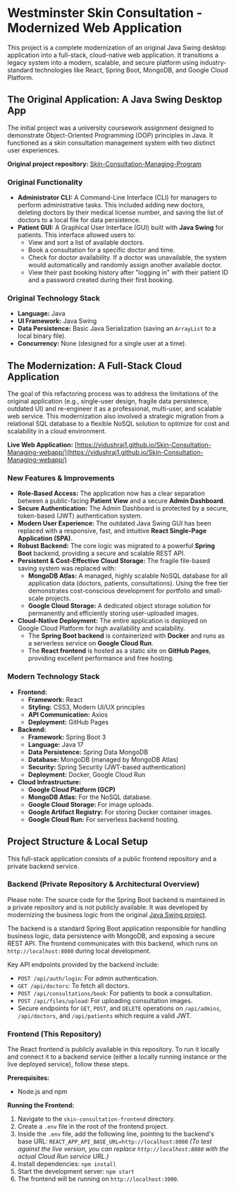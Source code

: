 # Westminster Skin Consultation - Modernized Web Application

This project is a complete modernization of an original Java Swing desktop application into a full-stack, cloud-native web application. It transitions a legacy system into a modern, scalable, and secure platform using industry-standard technologies like React, Spring Boot, MongoDB, and Google Cloud Platform.

## The Original Application: A Java Swing Desktop App

The initial project was a university coursework assignment designed to demonstrate Object-Oriented Programming (OOP) principles in Java. It functioned as a skin consultation management system with two distinct user experiences.

**Original project repository:** [Skin-Consultation-Managing-Program](https://github.com/vidushraj1/Skin-Consultation-Managing-Program)

### Original Functionality

*   **Administrator CLI:** A Command-Line Interface (CLI) for managers to perform administrative tasks. This included adding new doctors, deleting doctors by their medical license number, and saving the list of doctors to a local file for data persistence.
*   **Patient GUI:** A Graphical User Interface (GUI) built with **Java Swing** for patients. This interface allowed users to:
    *   View and sort a list of available doctors.
    *   Book a consultation for a specific doctor and time.
    *   Check for doctor availability. If a doctor was unavailable, the system would automatically and randomly assign another available doctor.
    *   View their past booking history after "logging in" with their patient ID and a password created during their first booking.

### Original Technology Stack

*   **Language:** Java
*   **UI Framework:** Java Swing
*   **Data Persistence:** Basic Java Serialization (saving an `ArrayList` to a local binary file).
*   **Concurrency:** None (designed for a single user at a time).

## The Modernization: A Full-Stack Cloud Application

The goal of this refactoring process was to address the limitations of the original application (e.g., single-user design, fragile data persistence, outdated UI) and re-engineer it as a professional, multi-user, and scalable web service. This modernization also involved a strategic migration from a relational SQL database to a flexible NoSQL solution to optimize for cost and scalability in a cloud environment.

**Live Web Application:** [https://vidushraj1.github.io/Skin-Consultation-Managing-webapp/](https://vidushraj1.github.io/Skin-Consultation-Managing-webapp/)

### New Features & Improvements

*   **Role-Based Access:** The application now has a clear separation between a public-facing **Patient View** and a secure **Admin Dashboard**.
*   **Secure Authentication:** The Admin Dashboard is protected by a secure, token-based (JWT) authentication system.
*   **Modern User Experience:** The outdated Java Swing GUI has been replaced with a responsive, fast, and intuitive **React Single-Page Application (SPA)**.
*   **Robust Backend:** The core logic was migrated to a powerful **Spring Boot** backend, providing a secure and scalable REST API.
*   **Persistent & Cost-Effective Cloud Storage:** The fragile file-based saving system was replaced with:
    *   **MongoDB Atlas:** A managed, highly scalable NoSQL database for all application data (doctors, patients, consultations). Using the free tier demonstrates cost-conscious development for portfolio and small-scale projects.
    *   **Google Cloud Storage:** A dedicated object storage solution for permanently and efficiently storing user-uploaded images.
*   **Cloud-Native Deployment:** The entire application is deployed on Google Cloud Platform for high availability and scalability.
    *   The **Spring Boot backend** is containerized with **Docker** and runs as a serverless service on **Google Cloud Run**.
    *   The **React frontend** is hosted as a static site on **GitHub Pages**, providing excellent performance and free hosting.

### Modern Technology Stack

*   **Frontend:**
    *   **Framework:** React
    *   **Styling:** CSS3, Modern UI/UX principles
    *   **API Communication:** Axios
    *   **Deployment:** GitHub Pages
*   **Backend:**
    *   **Framework:** Spring Boot 3
    *   **Language:** Java 17
    *   **Data Persistence:** Spring Data MongoDB
    *   **Database:** MongoDB (managed by MongoDB Atlas)
    *   **Security:** Spring Security (JWT-based authentication)
    *   **Deployment:** Docker, Google Cloud Run
*   **Cloud Infrastructure:**
    *   **Google Cloud Platform (GCP)**
    *   **MongoDB Atlas:** For the NoSQL database.
    *   **Google Cloud Storage:** For image uploads.
    *   **Google Artifact Registry:** For storing Docker container images.
    *   **Google Cloud Run:** For serverless backend hosting.

## Project Structure & Local Setup

This full-stack application consists of a public frontend repository and a private backend service.

### Backend (Private Repository & Architectural Overview)

Please note: The source code for the Spring Boot backend is maintained in a private repository and is not publicly available. It was developed by modernizing the business logic from the original [Java Swing project](https://github.com/vidushraj1/Skin-Consultation-Managing-Program).

The backend is a standard Spring Boot application responsible for handling business logic, data persistence with MongoDB, and exposing a secure REST API. The frontend communicates with this backend, which runs on `http://localhost:8080` during local development.

Key API endpoints provided by the backend include:
*   `POST /api/auth/login`: For admin authentication.
*   `GET /api/doctors`: To fetch all doctors.
*   `POST /api/consultations/book`: For patients to book a consultation.
*   `POST /api/files/upload`: For uploading consultation images.
*   Secure endpoints for `GET`, `POST`, and `DELETE` operations on `/api/admins`, `/api/doctors`, and `/api/patients` which require a valid JWT.

### Frontend (This Repository)

The React frontend is publicly available in this repository. To run it locally and connect it to a backend service (either a locally running instance or the live deployed service), follow these steps.

**Prerequisites:**
*   Node.js and npm

**Running the Frontend:**
1.  Navigate to the `skin-consultation-frontend` directory.
2.  Create a `.env` file in the root of the frontend project.
3.  Inside the `.env` file, add the following line, pointing to the backend's base URL: `REACT_APP_API_BASE_URL=http://localhost:8080` *(To test against the live version, you can replace `http://localhost:8080` with the actual Cloud Run service URL.)*
4.  Install dependencies: `npm install`
5.  Start the development server: `npm start`
6.  The frontend will be running on `http://localhost:3000`.
